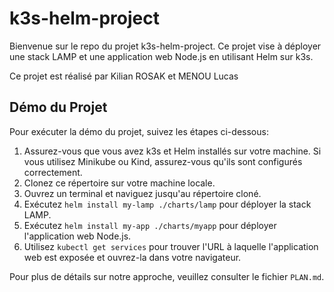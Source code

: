 # k3s-helm-project

Bienvenue sur le repo du projet k3s-helm-project. Ce projet vise à déployer une stack LAMP et une application web Node.js en utilisant Helm sur k3s.

Ce projet est réalisé par Kilian ROSAK et MENOU Lucas

## Démo du Projet

Pour exécuter la démo du projet, suivez les étapes ci-dessous:

1. Assurez-vous que vous avez k3s et Helm installés sur votre machine. Si vous utilisez Minikube ou Kind, assurez-vous qu'ils sont configurés correctement.
2. Clonez ce répertoire sur votre machine locale.
3. Ouvrez un terminal et naviguez jusqu'au répertoire cloné.
4. Exécutez `helm install my-lamp ./charts/lamp` pour déployer la stack LAMP.
5. Exécutez `helm install my-app ./charts/myapp` pour déployer l'application web Node.js.
6. Utilisez `kubectl get services` pour trouver l'URL à laquelle l'application web est exposée et ouvrez-la dans votre navigateur.

Pour plus de détails sur notre approche, veuillez consulter le fichier `PLAN.md`.

